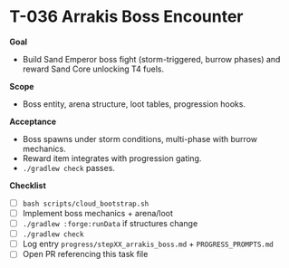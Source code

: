 # T-036 Arrakis Boss Encounter

**Goal**
- Build Sand Emperor boss fight (storm-triggered, burrow phases) and reward Sand Core unlocking T4 fuels.

**Scope**
- Boss entity, arena structure, loot tables, progression hooks.

**Acceptance**
- Boss spawns under storm conditions, multi-phase with burrow mechanics.
- Reward item integrates with progression gating.
- `./gradlew check` passes.

**Checklist**
- [ ] `bash scripts/cloud_bootstrap.sh`
- [ ] Implement boss mechanics + arena/loot
- [ ] `./gradlew :forge:runData` if structures change
- [ ] `./gradlew check`
- [ ] Log entry `progress/stepXX_arrakis_boss.md` + `PROGRESS_PROMPTS.md`
- [ ] Open PR referencing this task file

